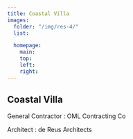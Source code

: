 ```yaml
---
title: Coastal Villa
images:
  folder: "/img/res-4/"
  list:

  homepage:
    main:
    top:
    left:
    right:
---
```

## Coastal Villa

General Contractor
: OML Contracting Co

Architect
: de Reus Architects
